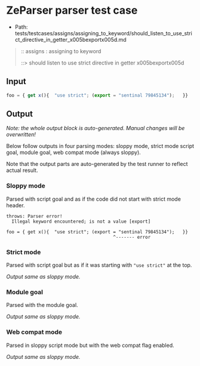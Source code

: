 # ZeParser parser test case

- Path: tests/testcases/assigns/assigning_to_keyword/should_listen_to_use_strict_directive_in_getter_x005bexportx005d.md

> :: assigns : assigning to keyword
>
> ::> should listen to use strict directive in getter x005bexportx005d

## Input

`````js
foo = { get x(){  "use strict"; (export = "sentinal 79845134");   }}
`````

## Output

_Note: the whole output block is auto-generated. Manual changes will be overwritten!_

Below follow outputs in four parsing modes: sloppy mode, strict mode script goal, module goal, web compat mode (always sloppy).

Note that the output parts are auto-generated by the test runner to reflect actual result.

### Sloppy mode

Parsed with script goal and as if the code did not start with strict mode header.

`````
throws: Parser error!
  Illegal keyword encountered; is not a value [export]

foo = { get x(){  "use strict"; (export = "sentinal 79845134");   }}
                                        ^------- error
`````

### Strict mode

Parsed with script goal but as if it was starting with `"use strict"` at the top.

_Output same as sloppy mode._

### Module goal

Parsed with the module goal.

_Output same as sloppy mode._

### Web compat mode

Parsed in sloppy script mode but with the web compat flag enabled.

_Output same as sloppy mode._

